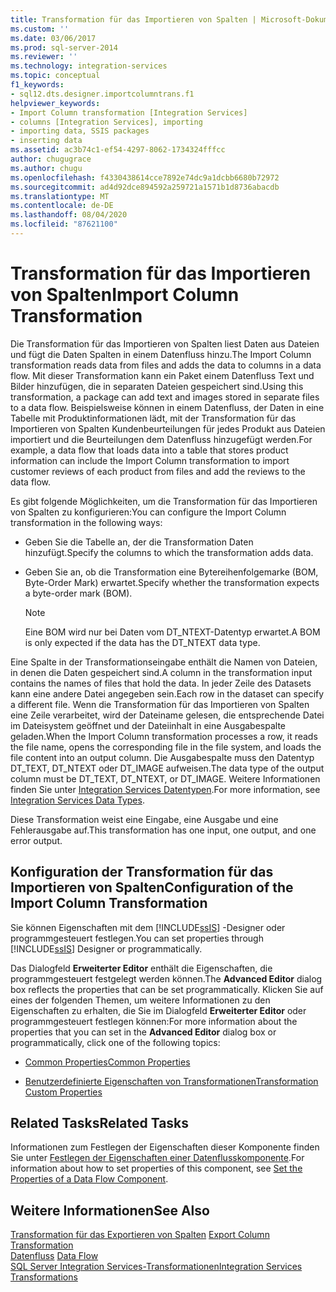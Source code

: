 ```yaml
---
title: Transformation für das Importieren von Spalten | Microsoft-Dokumentation
ms.custom: ''
ms.date: 03/06/2017
ms.prod: sql-server-2014
ms.reviewer: ''
ms.technology: integration-services
ms.topic: conceptual
f1_keywords:
- sql12.dts.designer.importcolumntrans.f1
helpviewer_keywords:
- Import Column transformation [Integration Services]
- columns [Integration Services], importing
- importing data, SSIS packages
- inserting data
ms.assetid: ac3b74c1-ef54-4297-8062-1734324fffcc
author: chugugrace
ms.author: chugu
ms.openlocfilehash: f4330438614cce7892e74dc9a1dcbb6680b72972
ms.sourcegitcommit: ad4d92dce894592a259721a1571b1d8736abacdb
ms.translationtype: MT
ms.contentlocale: de-DE
ms.lasthandoff: 08/04/2020
ms.locfileid: "87621100"
---
```

# <a name="import-column-transformation"></a><span data-ttu-id="30291-102">Transformation für das Importieren von Spalten</span><span class="sxs-lookup"><span data-stu-id="30291-102">Import Column Transformation</span></span>
  <span data-ttu-id="30291-103">Die Transformation für das Importieren von Spalten liest Daten aus Dateien und fügt die Daten Spalten in einem Datenfluss hinzu.</span><span class="sxs-lookup"><span data-stu-id="30291-103">The Import Column transformation reads data from files and adds the data to columns in a data flow.</span></span> <span data-ttu-id="30291-104">Mit dieser Transformation kann ein Paket einem Datenfluss Text und Bilder hinzufügen, die in separaten Dateien gespeichert sind.</span><span class="sxs-lookup"><span data-stu-id="30291-104">Using this transformation, a package can add text and images stored in separate files to a data flow.</span></span> <span data-ttu-id="30291-105">Beispielsweise können in einem Datenfluss, der Daten in eine Tabelle mit Produktinformationen lädt, mit der Transformation für das Importieren von Spalten Kundenbeurteilungen für jedes Produkt aus Dateien importiert und die Beurteilungen dem Datenfluss hinzugefügt werden.</span><span class="sxs-lookup"><span data-stu-id="30291-105">For example, a data flow that loads data into a table that stores product information can include the Import Column transformation to import customer reviews of each product from files and add the reviews to the data flow.</span></span>  
  
 <span data-ttu-id="30291-106">Es gibt folgende Möglichkeiten, um die Transformation für das Importieren von Spalten zu konfigurieren:</span><span class="sxs-lookup"><span data-stu-id="30291-106">You can configure the Import Column transformation in the following ways:</span></span>  
  
-   <span data-ttu-id="30291-107">Geben Sie die Tabelle an, der die Transformation Daten hinzufügt.</span><span class="sxs-lookup"><span data-stu-id="30291-107">Specify the columns to which the transformation adds data.</span></span>  
  
-   <span data-ttu-id="30291-108">Geben Sie an, ob die Transformation eine Bytereihenfolgemarke (BOM, Byte-Order Mark) erwartet.</span><span class="sxs-lookup"><span data-stu-id="30291-108">Specify whether the transformation expects a byte-order mark (BOM).</span></span>  
  
    > [!NOTE]  
    >  <span data-ttu-id="30291-109">Eine BOM wird nur bei Daten vom DT_NTEXT-Datentyp erwartet.</span><span class="sxs-lookup"><span data-stu-id="30291-109">A BOM is only expected if the data has the DT_NTEXT data type.</span></span>  
  
 <span data-ttu-id="30291-110">Eine Spalte in der Transformationseingabe enthält die Namen von Dateien, in denen die Daten gespeichert sind.</span><span class="sxs-lookup"><span data-stu-id="30291-110">A column in the transformation input contains the names of files that hold the data.</span></span> <span data-ttu-id="30291-111">In jeder Zeile des Datasets kann eine andere Datei angegeben sein.</span><span class="sxs-lookup"><span data-stu-id="30291-111">Each row in the dataset can specify a different file.</span></span> <span data-ttu-id="30291-112">Wenn die Transformation für das Importieren von Spalten eine Zeile verarbeitet, wird der Dateiname gelesen, die entsprechende Datei im Dateisystem geöffnet und der Dateiinhalt in eine Ausgabespalte geladen.</span><span class="sxs-lookup"><span data-stu-id="30291-112">When the Import Column transformation processes a row, it reads the file name, opens the corresponding file in the file system, and loads the file content into an output column.</span></span> <span data-ttu-id="30291-113">Die Ausgabespalte muss den Datentyp DT_TEXT, DT_NTEXT oder DT_IMAGE aufweisen.</span><span class="sxs-lookup"><span data-stu-id="30291-113">The data type of the output column must be DT_TEXT, DT_NTEXT, or DT_IMAGE.</span></span> <span data-ttu-id="30291-114">Weitere Informationen finden Sie unter [Integration Services Datentypen](../integration-services-data-types.md).</span><span class="sxs-lookup"><span data-stu-id="30291-114">For more information, see [Integration Services Data Types](../integration-services-data-types.md).</span></span>  
  
 <span data-ttu-id="30291-115">Diese Transformation weist eine Eingabe, eine Ausgabe und eine Fehlerausgabe auf.</span><span class="sxs-lookup"><span data-stu-id="30291-115">This transformation has one input, one output, and one error output.</span></span>  
  
## <a name="configuration-of-the-import-column-transformation"></a><span data-ttu-id="30291-116">Konfiguration der Transformation für das Importieren von Spalten</span><span class="sxs-lookup"><span data-stu-id="30291-116">Configuration of the Import Column Transformation</span></span>  
 <span data-ttu-id="30291-117">Sie können Eigenschaften mit dem [!INCLUDE[ssIS](../../../includes/ssis-md.md)] -Designer oder programmgesteuert festlegen.</span><span class="sxs-lookup"><span data-stu-id="30291-117">You can set properties through [!INCLUDE[ssIS](../../../includes/ssis-md.md)] Designer or programmatically.</span></span>  
  
 <span data-ttu-id="30291-118">Das Dialogfeld **Erweiterter Editor** enthält die Eigenschaften, die programmgesteuert festgelegt werden können.</span><span class="sxs-lookup"><span data-stu-id="30291-118">The **Advanced Editor** dialog box reflects the properties that can be set programmatically.</span></span> <span data-ttu-id="30291-119">Klicken Sie auf eines der folgenden Themen, um weitere Informationen zu den Eigenschaften zu erhalten, die Sie im Dialogfeld **Erweiterter Editor** oder programmgesteuert festlegen können:</span><span class="sxs-lookup"><span data-stu-id="30291-119">For more information about the properties that you can set in the **Advanced Editor** dialog box or programmatically, click one of the following topics:</span></span>  
  
-   [<span data-ttu-id="30291-120">Common Properties</span><span class="sxs-lookup"><span data-stu-id="30291-120">Common Properties</span></span>](../../common-properties.md)  
  
-   [<span data-ttu-id="30291-121">Benutzerdefinierte Eigenschaften von Transformationen</span><span class="sxs-lookup"><span data-stu-id="30291-121">Transformation Custom Properties</span></span>](transformation-custom-properties.md)  
  
## <a name="related-tasks"></a><span data-ttu-id="30291-122">Related Tasks</span><span class="sxs-lookup"><span data-stu-id="30291-122">Related Tasks</span></span>  
 <span data-ttu-id="30291-123">Informationen zum Festlegen der Eigenschaften dieser Komponente finden Sie unter [Festlegen der Eigenschaften einer Datenflusskomponente](../set-the-properties-of-a-data-flow-component.md).</span><span class="sxs-lookup"><span data-stu-id="30291-123">For information about how to set properties of this component, see [Set the Properties of a Data Flow Component](../set-the-properties-of-a-data-flow-component.md).</span></span>  
  
## <a name="see-also"></a><span data-ttu-id="30291-124">Weitere Informationen</span><span class="sxs-lookup"><span data-stu-id="30291-124">See Also</span></span>  
 <span data-ttu-id="30291-125">[Transformation für das Exportieren von Spalten](export-column-transformation.md) </span><span class="sxs-lookup"><span data-stu-id="30291-125">[Export Column Transformation](export-column-transformation.md) </span></span>  
 <span data-ttu-id="30291-126">[Datenfluss](../data-flow.md) </span><span class="sxs-lookup"><span data-stu-id="30291-126">[Data Flow](../data-flow.md) </span></span>  
 [<span data-ttu-id="30291-127">SQL Server Integration Services-Transformationen</span><span class="sxs-lookup"><span data-stu-id="30291-127">Integration Services Transformations</span></span>](integration-services-transformations.md)  
  
  
